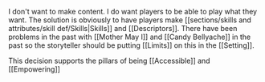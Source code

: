 I don't want to make content. I do want players to be able to play what they want. The solution is obviously to have players make [[sections/skills and attributes/skill def/Skills|Skills]] and [[Descriptors]]. There have been problems in the past with [[Mother May I]] and [[Candy Bellyache]] in the past so the storyteller should be putting [[Limits]] on this in the [[Setting]].

This decision supports the pillars of being [[Accessible]] and [[Empowering]]
